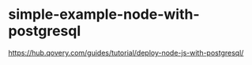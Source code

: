# simple-example-node-with-postgresql

https://hub.qovery.com/guides/tutorial/deploy-node-js-with-postgresql/
